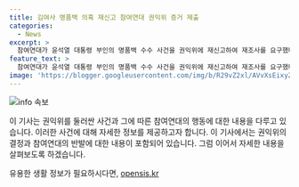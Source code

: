 ```yaml
---
title: 김여사 명품백 의혹 재신고 참여연대 권익위 증거 제출
categories:
  - News
excerpt: >
  참여연대가 윤석열 대통령 부인의 명품백 수수 사건을 권익위에 재신고하여 재조사를 요구했다. 권익위는 종결 처리했지만, 참여연대는 새로운 증거와 합리적 이유가 있다며 재조사를 촉구했다. 또한 권익위의 결정에 이의를 제기하며 유철환 권익위원장 및 부위원장들의 기피신청을 요청했다. 해당 사건에 대한 논란은 계속되고 있으며, 사람들의 이목을 끌고 있는 상황이다. (총 글자 수: 339자)
feature_text: >
  참여연대가 윤석열 대통령 부인의 명품백 수수 사건을 권익위에 재신고하여 재조사를 요구했다. 권익위는 종결 처리했지만, 참여연대는 새로운 증거와 합리적 이유가 있다며 재조사를 촉구했다. 또한 권익위의 결정에 이의를 제기하며 유철환 권익위원장 및 부위원장들의 기피신청을 요청했다. 해당 사건에 대한 논란은 계속되고 있으며, 사람들의 이목을 끌고 있는 상황이다. (총 글자 수: 339자)
image: 'https://blogger.googleusercontent.com/img/b/R29vZ2xl/AVvXsEixyZcFfHzMRdzZMjFBmAUKJYCLCGyLL1o632UiGVXcaFdKo_bkvkuCioo0uUKlGfBVcT3P84aROyZIXSBEx3Aw5nCQ3pTgDom1WDC4m8eifvWiAmWEEVb4x6G_l8C0QH225ldMjyaFvpxGEBGNO37VmDTDMHGhJPq73UglMfDca1-0aw/s1600/blogspot.png'
---
```


<p><img src="https://blogger.googleusercontent.com/img/b/R29vZ2xl/AVvXsEixyZcFfHzMRdzZMjFBmAUKJYCLCGyLL1o632UiGVXcaFdKo_bkvkuCioo0uUKlGfBVcT3P84aROyZIXSBEx3Aw5nCQ3pTgDom1WDC4m8eifvWiAmWEEVb4x6G_l8C0QH225ldMjyaFvpxGEBGNO37VmDTDMHGhJPq73UglMfDca1-0aw/s1600/blogspot.png" alt="info 속보" /></p>

<p>이 기사는 권익위를 둘러싼 사건과 그에 따른 참여연대의 행동에 대한 내용을 다루고 있습니다. 이러한 사건에 대해 자세한 정보를 제공하고자 합니다. 이 기사에서는 권익위의 결정과 참여연대의 반발에 대한 내용이 포함되어 있습니다. 그럼 이어서 자세한 내용을 살펴보도록 하겠습니다.</p>
유용한 생활 정보가 필요하시다면, <a href="https://opensis.kr" rel="dofollow">opensis.kr</a>


